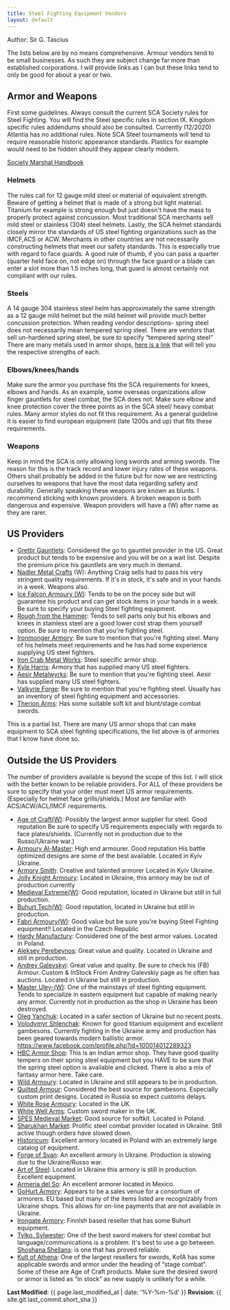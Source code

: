 ```yaml
---
title: Steel Fighting Equipment Vendors
layout: default
---
```


Author: Sir G. Tascius

The lists below are by no means comprehensive. Armour vendors tend to be small businesses. As such they are subject change far more than established corporations. I will provide links as I can but these links tend to only be good for about a year or two. 

## Armor and Weapons 

First some guidelines. Always consult the current SCA Society rules for Steel Fighting. You will find the Steel specific rules in section IX. Kingdom specific rules addendums should also be consulted. Currently (12/2020) Atlantia has no additional rules. Note SCA Steel tournaments will tend to require reasonable historic appearance standards. Plastics for example would need to be hidden should they appear clearly modern. 

[Society Marshal Handbook](https://www.sca.org/wp-content/uploads/2020/01/MarshalHandbookforRattanCombat.pdf)

### Helmets
The rules call for 12 gauge mild steel or material of equivalent strength. Beware of getting a helmet that is made of a strong but light material. Titanium for example is strong enough but just doesn't have the mass to properly protect against concussion. Most traditional SCA merchants sell mild steel or stainless (304) steel helmets. Lastly, the SCA helmet standards closely mirror the standards of US steel fighting organizations such as the IMCF,ACS or ACW. Merchants in other countries are not necessarily constructing helmets that meet our safety standards. This is especially true with regard to face guards. A good rule of thumb, if you can pass a quarter (quarter held face on, not edge on) through the face guard or a blade can enter a slot more than 1.5 inches long, that guard is almost certainly not compliant with our rules. 

### Steels
A 14 gauge 304 stainless steel helm has approximately the same strength as a 12 gauge mild helmet but the mild helmet will provide much better concussion protection. When reading vendor descriptions- spring steel does not necessarily mean tempered spring steel. There are vendors that sell un-hardened spring steel, be sure to specify “tempered spring steel” There are many metals used in armor shops, [here is a link](http://nadler.us/armour/hardening.html) that will tell you the respective strengths of each. 

### Elbows/knees/hands
Make sure the armor you purchase fits the SCA requirements for knees, elbows and hands. As an example, some overseas organizations allow finger gauntlets for steel combat, the SCA does not. Make sure elbow and knee protection cover the three points as in the SCA steel/ heavy combat rules. Many armor styles do not fit this requirement. As a general guideline it is easier to find european equipment (late 1200s and up) that fits these requirements.

### Weapons
Keep in mind the SCA is only allowing long swords and arming swords. The reason for this is the track record and lower injury rates of these weapons. Others shall probably be added in the future but for now we are restricting ourselves to weapons that have the most data regarding safety and durability. Generally speaking these weapons are known as blunts. I recommend sticking with known providers. A broken weapon is both dangerous and expensive. Weapon providers will have a (W) after name as they are rarer. 

## US Providers 

* [Grettir Gauntlets](https://www.facebook.com/grettir.slow): Considered the go to gauntlet provider in the US. Great product but tends to be expensive and you will be on a wait list. Despite the premium price his gauntlets are very much in demand.
* [Nadler Metal Crafts](https://www.nadlermetalcrafts.com/) (W): Anything Craig sells had to pass his very stringent quality requirements. If it's in stock, it's safe and in your hands in a week. Weapons also.
* [Ice Falcon Armoury (W)](https://www.icefalcon.com/): Tends to be on the pricey side but will guarantee his product and can get stock items in your hands in a week. Be sure to specify your buying Steel fighting equipment. 
* [Rough from the Hammer](https://www.facebook.com/Rough-from-the-Hammer-362237653794369): Tends to sell parts only but his elbows and knees in stainless steel are a good lower cost strap them yourself option. Be sure to mention that you're fighting steel.
* [Ironmonger Armory](https://ironmongerarmory.com/): Be sure to mention that you're fighting steel. Many of his helmets meet requirements and he has had some experience supplying US steel fighters.
* [Iron Crab Metal Works](https://www.facebook.com/watch/ironcrabmetalworks/):  Steel specific armor shop.
* [Kyle Harris](https://www.facebook.com/kyle.harris.737001?fref=gf&dti=2004030089735668): Armory that has supplied many US steel fighters.
* [Aesir Metalwyrks](https://aesirmetalwyrks.com/): Be sure to mention that you're fighting steel. Aesir has supplied many US steel fighters.
* [Valkyrie Forge](https://valkyrieforge.com/): Be sure to mention that you're fighting steel. Usually has an inventory of steel fighting equipment and accessories.
* [Therion Arms](http://www.therionarms.com/): Has some suitable soft kit and blunt/stage combat swords.

This is a partial list. There are many US armor shops that can make equipment to SCA steel fighting specifications, the list above is of armories that I know have done so. 

## Outside the US Providers 
The number of providers available is beyond the scope of this list. I will stick with the better known to be reliable providers. For ALL of these providers be sure to specify that your order must meet US armor requirements. (Especially for helmet face grills/shields.) Most are familiar with ACS/ACW/ACL/IMCF requirements. 

* [Age of Craft(W)](https://ageofcraft.com/): Possibly the largest armor supplier for steel. Good reputation Be sure to specify US requirements especially with regards to face plates/shields. (Currently not in production due to the Russo/Ukraine war.)
* [Armoury Al-Master](https://aldwarf.io.ua/): High end armourer. Good reputation His battle optimized designs are some of the best available.  Located in Kyiv Ukraine.
* [Armory Smith](http://www.armorysmith.com/): Creative and talented armorer Located in Kyiv Ukraine.
* [Jolly Knight Armoury](https://www.facebook.com/groups/JollyknightArmoury/): Located in Ukraine, this armory may be out of production currently
* [Medieval Extreme(W)](https://medievalextreme.com/): Good reputation, located in Ukraine but still in full production.
* [Buhurt Tech(W)](https://www.buhurttech.com/): Good reputation, located in Ukraine but still in production. 
* [Fabri Armoury(W)](http://www.fabri-armorum.com/en/homepage/): Good value but be sure you're buying Steel Fighting equipment!!  Located in the Czech Republic
* [Hardy Manufactury](http://www.hardymanufacture.com/): Considered one of the best armor values.  Located in Poland.
* [Aleksey Perebeynos](https://www.facebook.com/aleksey.perebeynos):  Great value and quality. Located in Ukraine and still in production.
* [Andrey Galevskyi](https://www.facebook.com/andrey.galevskyi): Great value and quality. Be sure to check his (FB) Armour. Custom & InStock From Andrey Galevskiy page as he often has auctions.  Located in Ukraine but still in production.
* [Master Uley-(W)](https://master-uley.com/): One of the mainstays of steel fighting equipment.  Tends to specialize in eastern equipment but capable of making nearly any armor.  Currently not in production as the shop in Ukraine has been destroyed.
* [Oleg Yanchuk](https://www.facebook.com/oleg.yanchuk.1): Located in a safer section of Ukraine but no recent posts.
* [Volodymyr Shlenchak](https://www.facebook.com/profile.php?id=100014012289323): Known for good titanium equipment and excellent gambesons.  Currently fighting in the Ukraine army and production has been geared towards modern ballistic armor. https://www.facebook.com/profile.php?id=100014012289323 
* [HBC Armor Shop](https://hbcarmorshop.com/): This is an Indian armor shop. They have good quality tempers on their spring steel equipment but you HAVE to be sure that the spring steel option is available and clicked. There is also a mix of fantasy armor here. Take care. 
* [Wild Armoury](http://wildarmoury.com/): Located in Ukraine and still appears to be in production.
* [Quilted Armour](https://www.facebook.com/groups/quiltedarmour/): Considered the best source for gambesons. Especially custom print designs.  Located in Russia so expect customs delays.
* [White Rose Armoury](https://www.facebook.com/White-Rose-Armoury-238278722879012/?ref=br_rs): Located in the UK. 
* [White Well Arms](https://www.facebook.com/White-Rose-Armoury-238278722879012/?ref=br_rs): Custom sword maker in the UK. 
* [SPES Medieval Market](https://medieval-market.com/goods.php?kategoria=19&kat2=For%20fighting): Good source for softkit.  Located in Poland.
* [Sharukhan Market](https://www.sharukhanmarket.com/): Prolific steel combat provider located in Ukraine. Still active though orders have slowed down. 
* [Historicum](https://historicum.pl/): Excellent armory located in Poland with an extremely large catalog of equipment.
* [Forge of Svan](https://forgeofsvan.com/): An excellent armory in Ukraine. Production is slowing due to the Ukraine/Russo war.  
* [Art of Steel](https://www.facebook.com/aos.rv.ua/?ref=br_rs): Located in Ukraine this armory is still in production.  Excellent equipment.
* [Armeria del So](https://www.facebook.com/ArmeriadelSol/?hc_location=ufi):  An excellent armorer located in Mexico.
* [GoHurt Armory](https://gohurt-shop.com/): Appears to be a sales venue for a consortium of armorers.  EU based but many of the items listed are recognizably from Ukraine shops.  This allows for on-line payments that are not available in Ukraine.
* [Irongate Armory](https://irongatearmory.com/?s=buhurt): Finnish based reseller that has some Buhurt equipment. 
* [Tylko, Sylwester](https://www.facebook.com/HUSAR-Sylwester-Tylko-1598975217001717/): One of the best sword makers for steel combat but language/communications is a problem.  It's best to use a go between.  [Shoshana Shellans](https://www.facebook.com/shoshana.shellans): is one that has proved reliable. 
* [Kult of Athena](https://www.kultofathena.com/): One of the largest resellers for swords, KofA has some applicable swords and armor under the heading of “stage combat”.  Some of these are Age of Craft products.  Make sure the desired sword or armor is listed as “in stock” as new supply is unlikely for a while.

**Last Modified**: {{ page.last_modified_at | date: '%Y-%m-%d' }}
**Revision**: {{ site.git.last_commit.short_sha }}
